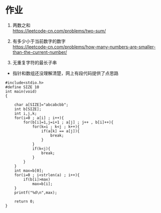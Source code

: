 # 作业

1. 两数之和   
https://leetcode-cn.com/problems/two-sum/   

2. 有多少小于当前数字的数字   
https://leetcode-cn.com/problems/how-many-numbers-are-smaller-than-the-current-number/   

3. 无重复字符的最长子串   
- 指针和数组还没理解清楚，网上有段代码提供了点思路
```
#include<stdio.h>
#define SIZE 10
int main(void)
{
    
    char a[SIZE]="abcabcbb";
    int b[SIZE];
    int i,j,k;
    for(i=0 ; a[i] ; i++){
        for(b[i]=1,j=i+1 ; a[j] ; j++ , b[i]++){
            for(k=i ; k<j ; k++){
                if(a[k] == a[j]){
                    break;
                }
            }
            if(k<j){
                break;
            }
        }
    }
    int max=b[0];
    for(i=0 ; i<strlen(a) ; i++){
        if(b[i]>max)
            max=b[i];
    }
    printf("%d\n",max);
    
    return 0;
}
```

